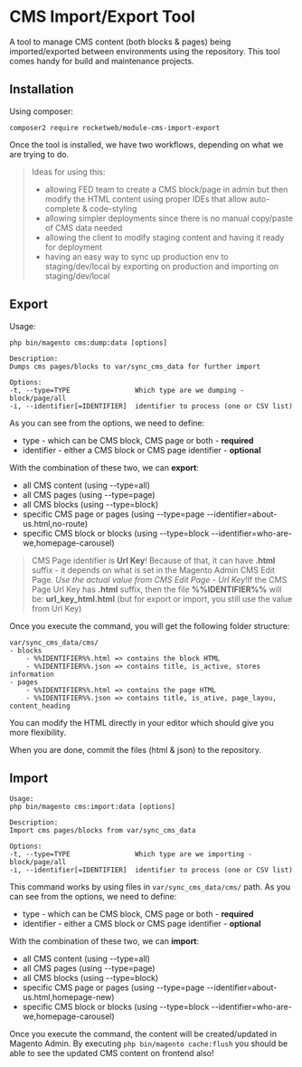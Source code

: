 # CMS Import/Export Tool
A tool to manage CMS content (both blocks &amp; pages) being imported/exported between environments using the repository. This tool comes handy for build and maintenance projects.

## Installation
Using composer:
```
composer2 require rocketweb/module-cms-import-export
```

Once the tool is installed, we have two workflows, depending on what we are trying to do.

> Ideas for using this:
> - allowing FED team to create a CMS block/page in admin but then modify the HTML content using proper IDEs that allow auto-complete & code-styling
> - allowing simpler deployments since there is no manual copy/paste of CMS data needed
> - allowing the client to modify staging content and having it ready for deployment
> - having an easy way to sync up production env to staging/dev/local by exporting on production and importing on 
  staging/dev/local

## Export

Usage:
```
php bin/magento cms:dump:data [options]

Description:
Dumps cms pages/blocks to var/sync_cms_data for further import

Options:
-t, --type=TYPE                Which type are we dumping - block/page/all
-i, --identifier[=IDENTIFIER]  identifier to process (one or CSV list)
```

As you can see from the options, we need to define:
- type - which can be CMS block, CMS page or both - **required**
- identifier - either a CMS block or CMS page identifier - **optional**

With the combination of these two, we can **export**:
- all CMS content (using --type=all)
- all CMS pages (using --type=page)
- all CMS blocks (using --type=block)
- specific CMS page or pages (using --type=page --identifier=about-us.html,no-route)
- specific CMS block or blocks (using --type=block --identifier=who-are-we,homepage-carousel)

> CMS Page identifier is **Url Key**! Because of that, it can have **.html** suffix - it depends on what is set in the 
Magento Admin CMS Edit Page. _Use the actual value from CMS Edit Page - Url Key_!If the CMS Page Url Key has **.html** suffix, then the file **%%IDENTIFIER%%** will be: **url_key_html.html** (but for export or import, you still use the value from Url Key)

Once you execute the command, you will get the following folder structure:

```
var/sync_cms_data/cms/
- blocks
    - %%IDENTIFIER%%.html => contains the block HTML
    - %%IDENTIFIER%%.json => contains title, is_active, stores information
- pages
    - %%IDENTIFIER%%.html => contains the page HTML
    - %%IDENTIFIER%%.json => contains title, is_ative, page_layou, content_heading
```

You can modify the HTML directly in your editor which should give you more flexibility.

When you are done, commit the files (html & json) to the repository.

## Import

```
Usage:
php bin/magento cms:import:data [options]

Description:
Import cms pages/blocks from var/sync_cms_data

Options:
-t, --type=TYPE                Which type are we importing - block/page/all
-i, --identifier[=IDENTIFIER]  identifier to process (one or CSV list)
```

This command works by using files in `var/sync_cms_data/cms/` path. As you can see from the options, we need to define:
- type - which can be CMS block, CMS page or both - **required**
- identifier - either a CMS block or CMS page identifier - **optional**

With the combination of these two, we can **import**:
- all CMS content (using --type=all)
- all CMS pages (using --type=page)
- all CMS blocks (using --type=block)
- specific CMS page or pages (using --type=page --identifier=about-us.html,homepage-new)
- specific CMS block or blocks (using --type=block --identifier=who-are-we,homepage-carousel)

Once you execute the command, the content will be created/updated in Magento Admin. 
By executing `php bin/magento cache:flush` you should be able to see the updated CMS content on frontend also!